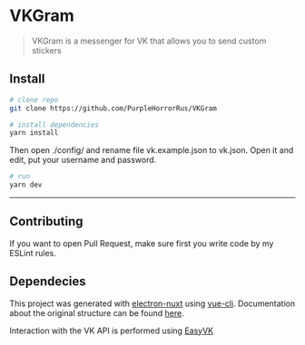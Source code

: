 # VKGram

> VKGram is a messenger for VK that allows you to send custom stickers

## Install

``` bash
# clone repo
git clone https://github.com/PurpleHorrorRus/VKGram

# install dependencies
yarn install
```

Then open ./config/ and rename file vk.example.json to vk.json. Open it and edit, put your username and password.

``` bash
# run
yarn dev
```

---

## Contributing

If you want to open Pull Request, make sure first you write code by my ESLint rules.

## Dependecies

This project was generated with [electron-nuxt](https://github.com/michalzaq12/electron-nuxt) using [vue-cli](https://github.com/vuejs/vue-cli). Documentation about the original structure can be found [here](https://github.com/michalzaq12/electron-nuxt/blob/master/README.md).

Interaction with the VK API is performed using [EasyVK](https://github.com/ciricc/easyvk)

